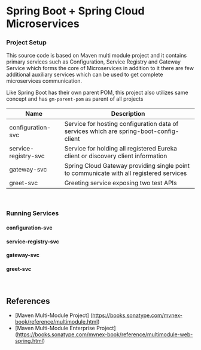 # Spring Boot + Spring Cloud Microservices
### Project Setup

This source code is based on Maven multi module project and it contains primary services such as Configuration, Service Registry and Gateway Service which forms the core of Microservices in addition to it there are few additional auxiliary services which can be used to get complete microservices communication.

Like Spring Boot has their own parent POM, this project also utilizes same concept and has `gm-parent-pom` as parent of all projects

| Name | Description |
| ----------- | ----------- |
| configuration-svc | Service for hosting configuration data of services which are spring-boot-config-client |
| service-registry-svc | Service for holding all registered Eureka client or discovery client information |
| gateway-svc | Spring Cloud Gateway providing single point to communicate with all registered services |
|greet-svc | Greeting service exposing two test APIs |

<br/>

### Running Services
#### configuration-svc
#### service-registry-svc
#### gateway-svc
#### greet-svc

<br/>

## References
- [Maven Multi-Module Project] (https://books.sonatype.com/mvnex-book/reference/multimodule.html)
- [Maven Multi-Module Enterprise Project] (https://books.sonatype.com/mvnex-book/reference/multimodule-web-spring.html)
